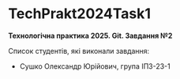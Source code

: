 # TechPrakt2024Task1
**Технологічна практика 2025. Git. Завдання №2**

Список студентів, які виконали завдання:
* Сушко Олександр Юрійович, група ІПЗ-23-1
